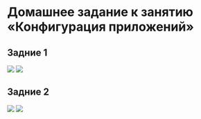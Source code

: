 # Домашнее задание к занятию «Конфигурация приложений»

## Задние 1
<image src="img/1.png">
<image src="img/2.png">

## Задние 2
<image src="img/3.png">
<image src="img/4.png">




